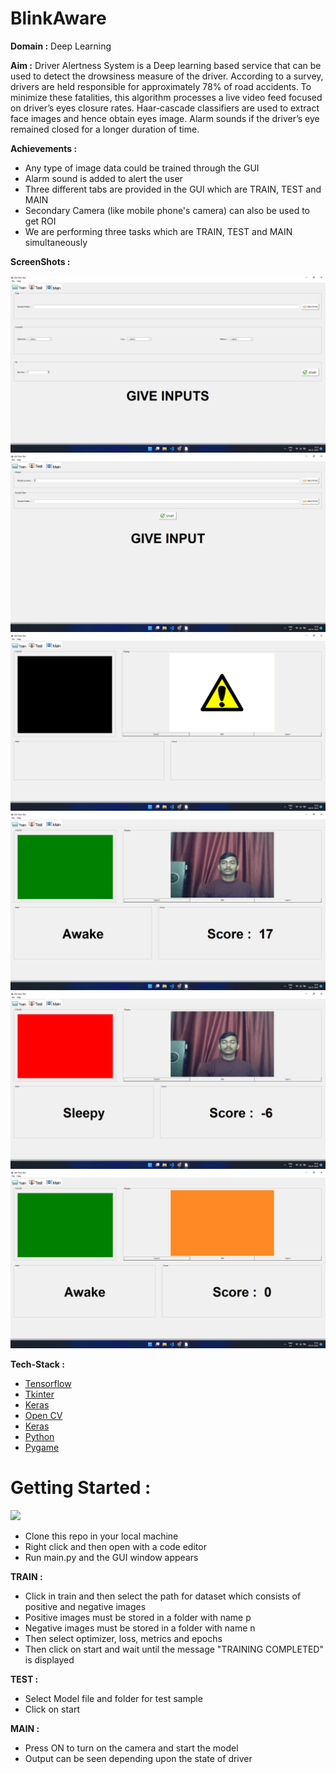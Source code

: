 # BlinkAware

**Domain :** Deep Learning

**Aim :** Driver Alertness System is a Deep learning based service that can be used to detect the drowsiness measure of the driver. According to a survey, drivers are held responsible for approximately 78% of road accidents. To minimize these fatalities, this algorithm processes a live video feed focused on driver’s eyes closure rates. Haar-cascade classifiers are used to extract face images and hence obtain eyes image. Alarm sounds if the driver’s eye remained closed for a longer duration of time.  

**Achievements :**  
<ul>
  <li>Any type of image data could be trained through the GUI</li>
  <li>Alarm sound is added to alert the user</li>
  <li>Three different tabs are provided in the GUI which are TRAIN, TEST and MAIN</li>
  <li>Secondary Camera (like mobile phone's camera) can also be used to get ROI</li>
  <li>We are performing three tasks which are TRAIN, TEST and MAIN simultaneously </li>
</ul>  

**ScreenShots :**    

<img src="https://github.com/029aman/BlinkAware/blob/main/Demo%20Screenshots/TRAIN.png">
<img src="https://github.com/029aman/BlinkAware/blob/main/Demo%20Screenshots/TEST.png">
<img src="https://github.com/029aman/BlinkAware/blob/main/Demo%20Screenshots/MAIN.png">
<img src="https://github.com/029aman/BlinkAware/blob/main/Demo%20Screenshots/AWAKE.png">
<img src="https://github.com/029aman/BlinkAware/blob/main/Demo%20Screenshots/CLOSED.png">
<img src="https://github.com/029aman/BlinkAware/blob/main/Demo%20Screenshots/NEUTRAL.png">

**Tech-Stack :** 
<ul>
  <a href="https://www.tensorflow.org/api_docs"><li>Tensorflow</a></li>
  <a href="https://docs.python.org/3/library/tk.html"><li>Tkinter</a></li>
  <a href="https://keras.io/api/"><li>Keras</a></li>  
  <a href="https://docs.opencv.org/4.x/d4/db1/tutorial_documentation.html"><li>Open CV</a></li>
  <a href="https://keras.io/api/"><li>Keras</a></li> 
  <a href="https://www.python.org/"><li>Python</a></li> 
  <a href="https://www.pygame.org/news"><li>Pygame</a></li>
</ul>

# Getting Started :
<img src="https://github.com/029aman/BlinkAware/blob/main/Demo%20Screenshots/GUI%20working%20video.gif">
<ul>
  <li>Clone this repo in your local machine</li>
  <li>Right click and then open with a code editor</li>
  <li>Run main.py and the GUI window appears</li>  
  </ul>
  
  **TRAIN :**  
  
<ul>
  <li>Click in train and then select the path for dataset which consists of positive and negative images</li>
  <li>Positive images must be stored in a folder with name p</li>
  <li>Negative images must be stored in a folder with name n</li>
  <li>Then select optimizer, loss, metrics and epochs</li>
  <li>Then click on start and wait until the message "TRAINING COMPLETED" is displayed</li> 
</ul>

  **TEST :** 
<ul>
  <li>Select Model file and folder for test sample</li>
  <li>Click on start</li>
</ul>


  **MAIN :** 
<ul>
  <li>Press ON to turn on the camera and start the model</li>
  <li>Output can be seen depending upon the state of driver</li>
</ul>

